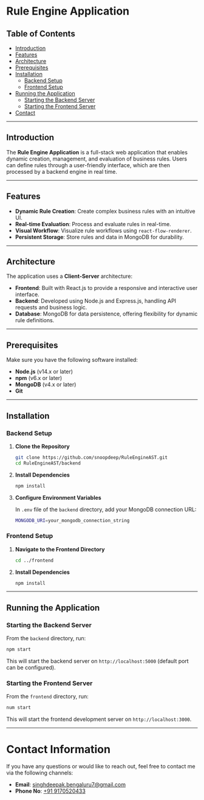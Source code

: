 # Rule Engine Application

## Table of Contents

- [Introduction](#introduction)
- [Features](#features)
- [Architecture](#architecture)
- [Prerequisites](#prerequisites)
- [Installation](#installation)
  - [Backend Setup](#backend-setup)
  - [Frontend Setup](#frontend-setup)
- [Running the Application](#running-the-application)
  - [Starting the Backend Server](#starting-the-backend-server)
  - [Starting the Frontend Server](#starting-the-frontend-server)
- [Contact](#contact)

---

## Introduction

The **Rule Engine Application** is a full-stack web application that enables dynamic creation, management, and evaluation of business rules. Users can define rules through a user-friendly interface, which are then processed by a backend engine in real time.

---

## Features

- **Dynamic Rule Creation**: Create complex business rules with an intuitive UI.
- **Real-time Evaluation**: Process and evaluate rules in real-time.
- **Visual Workflow**: Visualize rule workflows using `react-flow-renderer`.
- **Persistent Storage**: Store rules and data in MongoDB for durability.

---

## Architecture

The application uses a **Client-Server** architecture:

- **Frontend**: Built with React.js to provide a responsive and interactive user interface.
- **Backend**: Developed using Node.js and Express.js, handling API requests and business logic.
- **Database**: MongoDB for data persistence, offering flexibility for dynamic rule definitions.

---

## Prerequisites

Make sure you have the following software installed:

- **Node.js** (v14.x or later)
- **npm** (v6.x or later)
- **MongoDB** (v4.x or later)
- **Git**

---

## Installation

### Backend Setup

1. **Clone the Repository**

    ```bash
    git clone https://github.com/snoopdeep/RuleEngineAST.git
    cd RuleEngineAST/backend
    ```

2. **Install Dependencies**

    ```bash
    npm install
    ```

3. **Configure Environment Variables**

    In `.env` file of the `backend` directory, add your MongoDB connection URL:

    ```bash
    MONGODB_URI=your_mongodb_connection_string
    ```


### Frontend Setup

1. **Navigate to the Frontend Directory**

    ```bash
    cd ../frontend
    ```

2. **Install Dependencies**

    ```bash
    npm install
    ```

---

## Running the Application

### Starting the Backend Server

From the `backend` directory, run:

```bash
npm start
```

This will start the backend server on ```http://localhost:5000``` (default port can be configured).


### Starting the Frontend Server

From the `frontend` directory, run:
```bash
num start
```
This will start the frontend development server on ```http://localhost:3000```.

---

# Contact Information

If you have any questions or would like to reach out, feel free to contact me via the following channels:

- **Email**: [singhdeepak.bengaluru7@gmail.com](mailto:singhdeepak.bengaluru7@gmail.com)
- **Phone No**: [+91 9170520433](9170520433)

